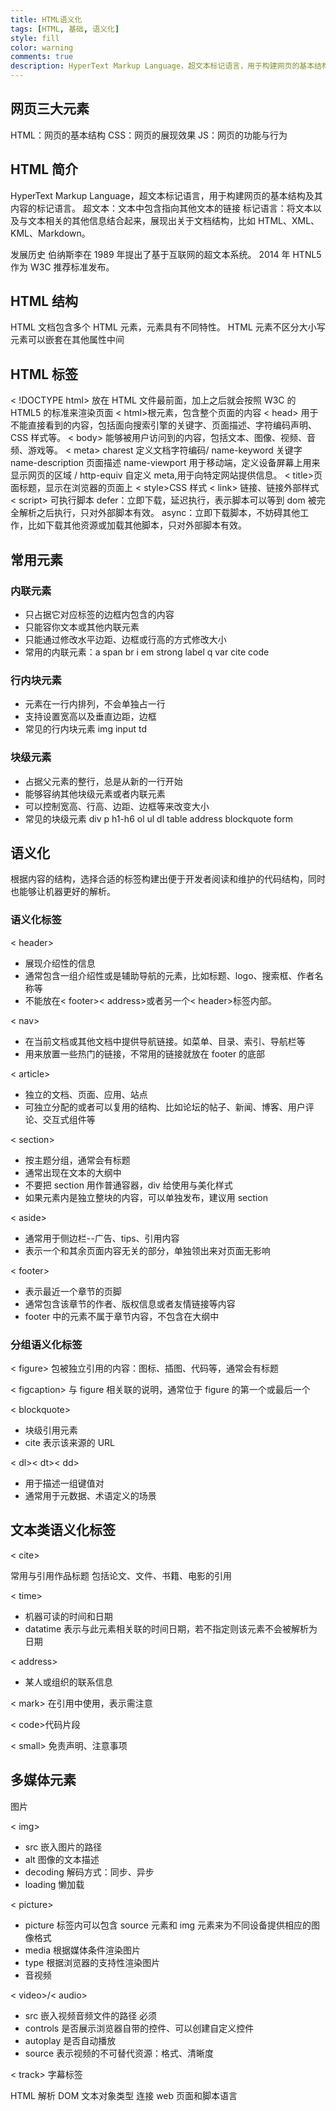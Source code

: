 ```yaml
---
title: HTML语义化
tags: [HTML, 基础, 语义化]
style: fill
color: warning
comments: true
description: HyperText Markup Language，超文本标记语言，用于构建网页的基本结构及其内容的标记语言。 超文本：文本中包含指向其他文本的链接 标记语言：将文本以及与文本相关的其他信息结合起来，展现出关于文档结构，比如HTML、XML、KML、Markdown。
---
```


## 网页三大元素

HTML：网页的基本结构
CSS：网页的展现效果 JS：网页的功能与行为

## HTML 简介

HyperText Markup Language，超文本标记语言，用于构建网页的基本结构及其内容的标记语言。 超文本：文本中包含指向其他文本的链接 标记语言：将文本以及与文本相关的其他信息结合起来，展现出关于文档结构，比如 HTML、XML、KML、Markdown。

发展历史 伯纳斯李在 1989 年提出了基于互联网的超文本系统。 2014 年 HTNL5 作为 W3C 推荐标准发布。

## HTML 结构

HTML 文档包含多个 HTML 元素，元素具有不同特性。 HTML 元素不区分大小写 元素可以嵌套在其他属性中间

## HTML 标签

< !DOCTYPE html> 放在 HTML 文件最前面，加上之后就会按照 W3C 的 HTML5 的标准来渲染页面 < html>根元素，包含整个页面的内容 < head> 用于不能直接看到的内容，包括面向搜索引擎的关键字、页面描述、字符编码声明、CSS 样式等。 < body> 能够被用户访问到的内容，包括文本、图像、视频、音频、游戏等。 < meta> charest 定义文档字符编码/ name-keyword 关键字 name-description 页面描述 name-viewport 用于移动端，定义设备屏幕上用来显示网页的区域 / http-equiv 自定义 meta,用于向特定网站提供信息。 < title>页面标题，显示在浏览器的页面上 < style>CSS 样式 < link> 链接、链接外部样式 < script> 可执行脚本 defer：立即下载，延迟执行，表示脚本可以等到 dom 被完全解析之后执行，只对外部脚本有效。 async：立即下载脚本，不妨碍其他工作，比如下载其他资源或加载其他脚本，只对外部脚本有效。

## 常用元素

### 内联元素

- 只占据它对应标签的边框内包含的内容
- 只能容你文本或其他内联元素
- 只能通过修改水平边距、边框或行高的方式修改大小
- 常用的内联元素：a span br i em strong label q var cite code

### 行内块元素

- 元素在一行内排列，不会单独占一行
- 支持设置宽高以及垂直边距，边框
- 常见的行内块元素 img input td

### 块级元素

- 占据父元素的整行，总是从新的一行开始
- 能够容纳其他块级元素或者内联元素
- 可以控制宽高、行高、边距、边框等来改变大小
- 常见的块级元素 div p h1-h6 ol ul dl table address blockquote form

## 语义化

根据内容的结构，选择合适的标签构建出便于开发者阅读和维护的代码结构，同时也能够让机器更好的解析。

### 语义化标签

< header>

- 展现介绍性的信息
- 通常包含一组介绍性或是辅助导航的元素，比如标题、logo、搜索框、作者名称等
- 不能放在< footer>< address>或者另一个< header>标签内部。

< nav>

- 在当前文档或其他文档中提供导航链接。如菜单、目录、索引、导航栏等
- 用来放置一些热门的链接，不常用的链接就放在 footer 的底部

< article>

- 独立的文档、页面、应用、站点
- 可独立分配的或者可以复用的结构、比如论坛的帖子、新闻、博客、用户评论、交互式组件等

< section>

- 按主题分组，通常会有标题
- 通常出现在文本的大纲中
- 不要把 section 用作普通容器，div 给使用与美化样式
- 如果元素内是独立整块的内容，可以单独发布，建议用 section

< aside>

- 通常用于侧边栏--广告、tips、引用内容
- 表示一个和其余页面内容无关的部分，单独领出来对页面无影响

< footer>

- 表示最近一个章节的页脚
- 通常包含该章节的作者、版权信息或者友情链接等内容
- footer 中的元素不属于章节内容，不包含在大纲中

### 分组语义化标签

< figure> 包被独立引用的内容：图标、插图、代码等，通常会有标题

< figcaption> 与 figure 相关联的说明，通常位于 figure 的第一个或最后一个

< blockquote>

- 块级引用元素
- cite 表示该来源的 URL

< dl>< dt>< dd>

- 用于描述一组键值对
- 通常用于元数据、术语定义的场景

## 文本类语义化标签

< cite>

常用与引用作品标题
包括论文、文件、书籍、电影的引用

< time>

- 机器可读的时间和日期
- datatime 表示与此元素相关联的时间日期，若不指定则该元素不会被解析为日期

< address>

- 某人或组织的联系信息

< mark> 在引用中使用，表示需注意

< code>代码片段

< small> 免责声明、注意事项

## 多媒体元素

图片

< img>

- src 嵌入图片的路径
- alt 图像的文本描述
- decoding 解码方式：同步、异步
- loading 懒加载

< picture>

- picture 标签内可以包含 source 元素和 img 元素来为不同设备提供相应的图像格式
- media 根据媒体条件渲染图片
- type 根据浏览器的支持性渲染图片
- 音视频

< video>/< audio>

- src 嵌入视频音频文件的路径 必须
- controls 是否展示浏览器自带的控件、可以创建自定义控件
- autoplay 是否自动播放
- source 表示视频的不可替代资源：格式、清晰度

< track> 字幕标签

HTML 解析
DOM 文本对象类型 连接 web 页面和脚本语言
